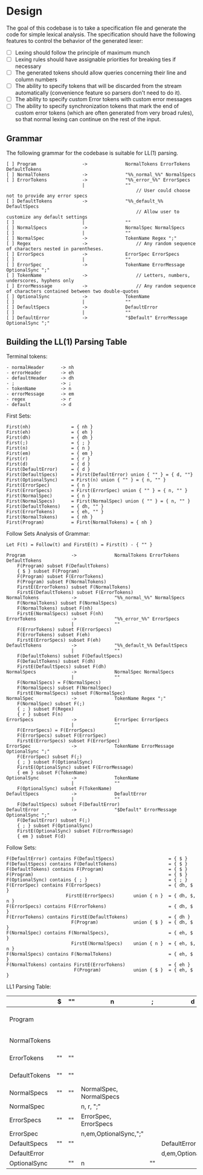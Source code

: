 # Design #

The goal of this codebase is to take a specification file and generate the code for simple lexical analysis. The specification should have the following features to control the behavior of the generated lexer:

- [ ] Lexing should follow the principle of maximum munch
- [ ] Lexing rules should have assignable priorities for breaking ties if necessary
- [ ] The generated tokens should allow queries concerning their line and column numbers
- [ ] The ability to specify tokens that will be discarded from the stream automatically (convenience feature so parsers don't need to do it).
- [ ] The ability to specify custom Error tokens with custom error messages
- [ ] The ability to specify synchronization tokens that mark the end of custom error tokens (which are often generated from very broad rules), so that normal lexing can continue on the rest of the input.

## Grammar

The following grammar for the codebase is suitable for LL(1) parsing.

```
[ ] Program                 ->              NormalTokens ErrorTokens DefaultTokens
[ ] NormalTokens            ->              "%%_normal_%%" NormalSpecs
[ ] ErrorTokens             ->              "%%_error_%%" ErrorSpecs
                            |               ""  
                                                // User could choose not to provide any error specs
[ ] DefaultTokens           ->              "%%_default_%% DefaultSpecs  
                                                // Allow user to customize any default settings
[ ]                         |               ""
[ ] NormalSpecs             ->              NormalSpec NormalSpecs
[ ]                         |               ""
[ ] NormalSpec              ->              TokenName Regex ";"
[ ] Regex                   ->                  // Any random sequence of characters nested in parentheses.
[ ] ErrorSpecs              ->              ErrorSpec ErrorSpecs
[ ]                         |               ""
[ ] ErrorSpec               ->              TokenName ErrorMessage OptionalSync ";"
[ ] TokenName               ->                  // Letters, numbers, underscores, hyphens only
[ ] ErrorMesssage           ->                  // Any random sequence of characters contained between two double-quotes
[ ] OptionalSync            ->              TokenName
[ ]                         |               ""
[ ] DefaultSpecs            ->              DefaultError
[ ]                         |               ""
[ ] DefaultError            ->              "$Default" ErrorMessage OptionalSync ";"
```

## Building the LL(1) Parsing Table

Terminal tokens:

```
- normalHeader      -> nh
- errorHeader       -> eh
- defaultHeader     -> dh
- ;                 -> ;
- tokenName         -> n
- errorMessage      -> em
- regex             -> r
- default           -> d
```

First Sets:

```
First(nh)               = { nh }
First(eh)               = { eh }
First(dh)               = { dh }
First(;)                = { ; }
First(n)                = { n }
First(em)               = { em }
First(r)                = { r }
First(d)                = { d }
First(DefaultError)     = { d }
First(DefaultSpecs)     = First(DefaultError) union { "" } = { d, ""}
First(OptionalSync)     = First(n) union { "" } = { n, "" }
First(ErrorSpec)        = { n }
First(ErrorSpecs)       = First(ErrorSpec) union { "" } = { n, "" }
First(NormalSpec)       = { n }
First(NormalSpecs)      = First(NormalSpec) union { "" } = { n, "" }
First(DefaultTokens)    = { dh, "" }
First(ErrorTokens)      = { eh, "" }
First(NormalTokens)     = { nh }
First(Program)          = First(NormalTokens) = { nh }
```

Follow Sets Analysis of Grammar:

```
Let F(t) = Follow(t) and FirstE(t) = First(t) - { "" }

Program                 ->              NormalTokens ErrorTokens DefaultTokens
    F(Program) subset F(DefaultTokens)
    { $ } subset F(Program)
    F(Program) subset F(ErrorTokens)
    F(Program) subset F(NormalTokens)
    FirstE(ErrorTokens) subset F(NormalTokens)
    FirstE(DefaultTokens) subset F(ErrorTokens)
NormalTokens            ->              "%%_normal_%%" NormalSpecs
    F(NormalTokens) subset F(NormalSpecs)
    F(NormalTokens) subset F(nh)
    FirstE(NormalSpecs) subset F(nh)
ErrorTokens             ->              "%%_error_%%" ErrorSpecs
                        |               ""  
    F(ErrorTokens) subset F(ErrorSpecs)
    F(ErrorTokens) subset F(eh)
    FirstE(ErrorSpecs) subset F(eh)
DefaultTokens           ->              "%%_default_%% DefaultSpecs  
                        |               ""
    F(DefaultTokens) subset F(DefaultSpecs)
    F(DefaultTokens) subset F(dh)
    FirstE(DefaultSpecs) subset F(dh)
NormalSpecs             ->              NormalSpec NormalSpecs
                        |               ""
    F(NormalSpecs) = F(NormalSpecs)
    F(NormalSpecs) subset F(NormalSpec)
    FirstE(NormalSpecs) subset F(NormalSpec)
NormalSpec              ->              TokenName Regex ";"
    F(NormalSpec) subset F(;)
    { ; } subset F(Regex)
    { r } subset F(n)
ErrorSpecs              ->              ErrorSpec ErrorSpecs
                        |               ""
    F(ErrorSpecs) = F(ErrorSpecs)
    F(ErrorSpecs) subset F(ErrorSpec)
    FirstE(ErrorSpecs) subset F(ErrorSpec)
ErrorSpec               ->              TokenName ErrorMessage OptionalSync ";"
    F(ErrorSpec) subset F(;)
    { ; } subset F(OptionalSync)
    FirstE(OptionalSync) subset F(ErrorMessage)
    { em } subset F(TokenName)
OptionalSync            ->              TokenName
                        |               ""
    F(OptionalSync) subset F(TokenName)
DefaultSpecs            ->              DefaultError
                        |               ""
    F(DefaultSpecs) subset F(DefaultError)
DefaultError            ->              "$Default" ErrorMessage OptionalSync ";"
    F(DefaultError) subset F(;)
    { ; } subset F(OptionalSync)
    FirstE(OptionalSync) subset F(ErrorMessage)
    { em } subset F(d)
```

Follow Sets:

```
F(DefaultError) contains F(DefaultSpecs)                    = { $ }
F(DefaultSpecs) contains F(DefaultTokens)                   = { $ } 
F(DefaultTokens) contains F(Program)                        = { $ }
F(Program)                                                  = { $ }
F(OptionalSync) contains { ; }                              = { ; }
F(ErrorSpec) contains F(ErrorSpecs)                         = { dh, $ }
                      FirstE(ErrorSpecs)       union { n }  = { dh, $, n }
F(ErrorSpecs) contains F(ErrorTokens)                       = { dh, $ }
F(ErrorTokens) contains FirstE(DefaultTokens)               = { dh }
                        F(Program)             union { $ }  = { dh, $ }
F(NormalSpec) contains F(NormalSpecs),                      = { eh, $ }
                        FirstE(NormalSpecs)    union { n }  = { eh, $, n }             
F(NormalSpecs) contains F(NormalTokens)                     = { eh, $ }
F(NormalTokens) contains FirstE(ErrorTokens)                = { eh }
                         F(Program)            union { $ }  = { eh, $ }
```

LL1 Parsing Table:

|                   |   $               |    ""             |  n                        |     ;      |   d                       |    dh            |   eh          |   nh
|-------            |------             |---------          |-------                    |--------    |----------                 | --------         | -----------   | -----
| Program           |                   |                   |                           |            |                           |                  |               | NormalTokens, ErrorTokens, DefaultTokens
| NormalTokens      |                   |                   |                           |            |                           |                  |               | nh NormalSpecs
| ErrorTokens       | ""                | ""                |                           |            |                           |  ""              | eh ErrorSpecs |
| DefaultTokens     | ""                | ""                |                           |            |                           | dh DefaultSpecs  |
| NormalSpecs       | ""                | ""                | NormalSpec, NormalSpecs   |            |                           |                  |  ""
| NormalSpec        |                   |                   | n, r, ";"                 |
| ErrorSpecs        | ""                | ""                | ErrorSpec, ErrorSpecs     |            |                           |  ""
| ErrorSpec         |                   |                   | n,em,OptionalSync,";"     |
| DefaultSpecs      | ""                | ""                |                           |            | DefaultError
| DefaultError      |                   |                   |                           |            | d,em,OptionalSync,";"
| OptionalSync      |                   | ""                |  n                        |     ""